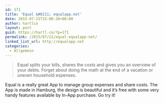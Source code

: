 ```yaml
---
id: 171
title: 'Equal &#8211; equalapp.net'
date: 2015-07-21T15:00:28+00:00
author: hartlco
layout: post
guid: https://hartl.co/?p=171
permalink: /2015/07/21/equal-equalapp-net/
linked_list_url: http://equalapp.net
categories:
  - Allgemein
---
```

> Equal splits your bills, shares the costs and gives you an overview of your debts. Forget about doing the math at the end of a vacation or uneven household expenses. 

Equal is a really great App to manage group expenses and share costs. The App is made in Hamburg, the design is beautiful and it&#8217;s free with some very handy features available by In-App purchase. Go try it!